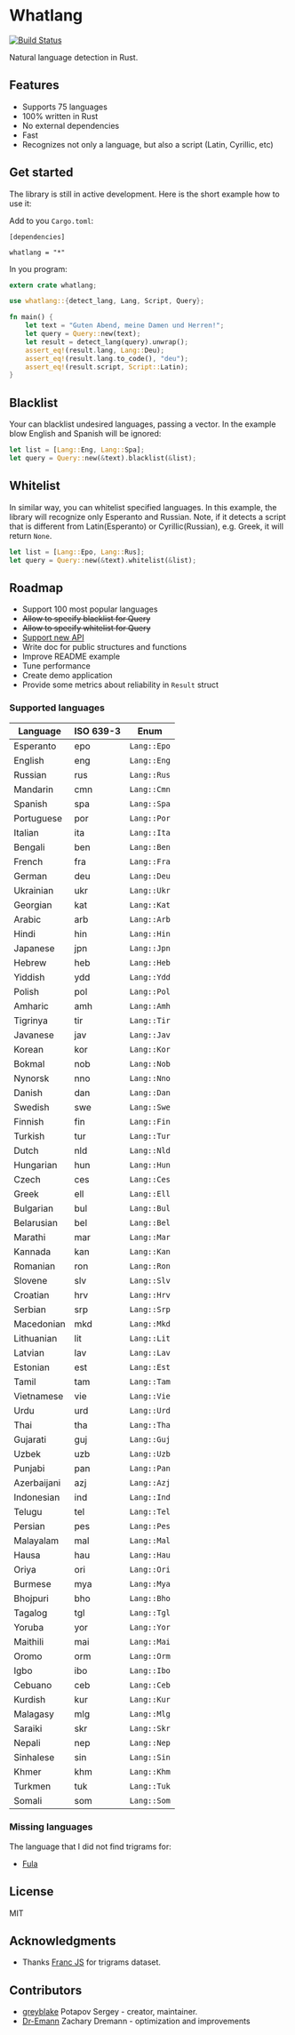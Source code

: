 # Whatlang

[![Build Status](https://travis-ci.org/greyblake/whatlang-rs.svg?branch=master)](https://travis-ci.org/greyblake/whatlang-rs)

Natural language detection in Rust.

## Features
* Supports 75 languages
* 100% written in Rust
* No external dependencies
* Fast
* Recognizes not only a language, but also a script (Latin, Cyrillic, etc)

## Get started

The library is still in active development. Here is the short example how to use it:

Add to you `Cargo.toml`:
```
[dependencies]

whatlang = "*"
```

In you program:

```rust
extern crate whatlang;

use whatlang::{detect_lang, Lang, Script, Query};

fn main() {
    let text = "Guten Abend, meine Damen und Herren!";
    let query = Query::new(text);
    let result = detect_lang(query).unwrap();
    assert_eq!(result.lang, Lang::Deu);
    assert_eq!(result.lang.to_code(), "deu");
    assert_eq!(result.script, Script::Latin);
}
```

## Blacklist

Your can blacklist undesired languages, passing a vector.
In the example blow English and Spanish will be ignored:

```rust
let list = [Lang::Eng, Lang::Spa];
let query = Query::new(&text).blacklist(&list);
```

## Whitelist

In similar way, you can whitelist specified languages.
In this example, the library will recognize only Esperanto and Russian.
Note, if it detects a script that is different from Latin(Esperanto)
or Cyrillic(Russian), e.g. Greek, it will return `None`.

```rust
let list = [Lang::Epo, Lang::Rus];
let query = Query::new(&text).whitelist(&list);
```

## Roadmap

* Support 100 most popular languages
* ~~Allow to specify blacklist for Query~~
* ~~Allow to specify whitelist for Query~~
* [Support new API](https://github.com/greyblake/whatlang-rs/issues/5)
* Write doc for public structures and functions
* Improve README example
* Tune performance
* Create demo application
* Provide some metrics about reliability in `Result` struct


### Supported languages

| Language    | ISO 639-3 | Enum        |
| ----------- | --------- | ----------- |
| Esperanto   | epo       | `Lang::Epo` |
| English     | eng       | `Lang::Eng` |
| Russian     | rus       | `Lang::Rus` |
| Mandarin    | cmn       | `Lang::Cmn` |
| Spanish     | spa       | `Lang::Spa` |
| Portuguese  | por       | `Lang::Por` |
| Italian     | ita       | `Lang::Ita` |
| Bengali     | ben       | `Lang::Ben` |
| French      | fra       | `Lang::Fra` |
| German      | deu       | `Lang::Deu` |
| Ukrainian   | ukr       | `Lang::Ukr` |
| Georgian    | kat       | `Lang::Kat` |
| Arabic      | arb       | `Lang::Arb` |
| Hindi       | hin       | `Lang::Hin` |
| Japanese    | jpn       | `Lang::Jpn` |
| Hebrew      | heb       | `Lang::Heb` |
| Yiddish     | ydd       | `Lang::Ydd` |
| Polish      | pol       | `Lang::Pol` |
| Amharic     | amh       | `Lang::Amh` |
| Tigrinya    | tir       | `Lang::Tir` |
| Javanese    | jav       | `Lang::Jav` |
| Korean      | kor       | `Lang::Kor` |
| Bokmal      | nob       | `Lang::Nob` |
| Nynorsk     | nno       | `Lang::Nno` |
| Danish      | dan       | `Lang::Dan` |
| Swedish     | swe       | `Lang::Swe` |
| Finnish     | fin       | `Lang::Fin` |
| Turkish     | tur       | `Lang::Tur` |
| Dutch       | nld       | `Lang::Nld` |
| Hungarian   | hun       | `Lang::Hun` |
| Czech       | ces       | `Lang::Ces` |
| Greek       | ell       | `Lang::Ell` |
| Bulgarian   | bul       | `Lang::Bul` |
| Belarusian  | bel       | `Lang::Bel` |
| Marathi     | mar       | `Lang::Mar` |
| Kannada     | kan       | `Lang::Kan` |
| Romanian    | ron       | `Lang::Ron` |
| Slovene     | slv       | `Lang::Slv` |
| Croatian    | hrv       | `Lang::Hrv` |
| Serbian     | srp       | `Lang::Srp` |
| Macedonian  | mkd       | `Lang::Mkd` |
| Lithuanian  | lit       | `Lang::Lit` |
| Latvian     | lav       | `Lang::Lav` |
| Estonian    | est       | `Lang::Est` |
| Tamil       | tam       | `Lang::Tam` |
| Vietnamese  | vie       | `Lang::Vie` |
| Urdu        | urd       | `Lang::Urd` |
| Thai        | tha       | `Lang::Tha` |
| Gujarati    | guj       | `Lang::Guj` |
| Uzbek       | uzb       | `Lang::Uzb` |
| Punjabi     | pan       | `Lang::Pan` |
| Azerbaijani | azj       | `Lang::Azj` |
| Indonesian  | ind       | `Lang::Ind` |
| Telugu      | tel       | `Lang::Tel` |
| Persian     | pes       | `Lang::Pes` |
| Malayalam   | mal       | `Lang::Mal` |
| Hausa       | hau       | `Lang::Hau` |
| Oriya       | ori       | `Lang::Ori` |
| Burmese     | mya       | `Lang::Mya` |
| Bhojpuri    | bho       | `Lang::Bho` |
| Tagalog     | tgl       | `Lang::Tgl` |
| Yoruba      | yor       | `Lang::Yor` |
| Maithili    | mai       | `Lang::Mai` |
| Oromo       | orm       | `Lang::Orm` |
| Igbo        | ibo       | `Lang::Ibo` |
| Cebuano     | ceb       | `Lang::Ceb` |
| Kurdish     | kur       | `Lang::Kur` |
| Malagasy    | mlg       | `Lang::Mlg` |
| Saraiki     | skr       | `Lang::Skr` |
| Nepali      | nep       | `Lang::Nep` |
| Sinhalese   | sin       | `Lang::Sin` |
| Khmer       | khm       | `Lang::Khm` |
| Turkmen     | tuk       | `Lang::Tuk` |
| Somali      | som       | `Lang::Som` |

### Missing languages

The language that I did not find trigrams for:
* [Fula](https://en.wikipedia.org/wiki/Fula_language)

## License

MIT

## Acknowledgments

* Thanks [Franc JS](https://github.com/wooorm/franc) for trigrams dataset.

## Contributors

- [greyblake](https://github.com/greyblake) Potapov Sergey - creator, maintainer.
- [Dr-Emann](https://github.com/Dr-Emann) Zachary Dremann - optimization and improvements
